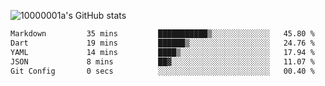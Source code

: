 ![10000001a's GitHub stats](https://github-readme-stats.vercel.app/api?username=10000001a&show_icons=true&theme=onedark&count_private=true)

<!-- [![Top Langs](https://github-readme-stats.vercel.app/api/top-langs/?username=10000001a&layout=compact&theme=onedark&langs_count=5)](https://github.com/anuraghazra/github-readme-stats) -->
<!--
**10000001a/10000001a** is a ✨ _special_ ✨ repository because its `README.md` (this file) appears on your GitHub profile.

Here are some ideas to get you started:

- 🔭 I’m currently working on ...
- 🌱 I’m currently learning ...
- 👯 I’m looking to collaborate on ...
- 🤔 I’m looking for help with ...
- 💬 Ask me about ...
- 📫 How to reach me: ...
- 😄 Pronouns: ...
- ⚡ Fun fact: ...
-->

<!--START_SECTION:waka-->

```txt
Markdown         35 mins         ███████████▒░░░░░░░░░░░░░   45.80 %
Dart             19 mins         ██████▒░░░░░░░░░░░░░░░░░░   24.76 %
YAML             14 mins         ████▒░░░░░░░░░░░░░░░░░░░░   17.94 %
JSON             8 mins          ██▓░░░░░░░░░░░░░░░░░░░░░░   11.07 %
Git Config       0 secs          ░░░░░░░░░░░░░░░░░░░░░░░░░   00.40 %
```

<!--END_SECTION:waka-->
